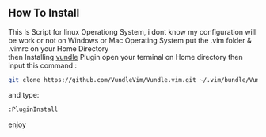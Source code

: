 ## How To Install
This Is Script for linux Operationg System, i dont know my configuration will be work or not on Windows or Mac Operating System
put the .vim folder & .vimrc on your Home Directory<br>
then Installing [vundle](https://github.com/VundleVim/Vundle.vim) Plugin
open your terminal on Home directory then input this command :
```sh
git clone https://github.com/VundleVim/Vundle.vim.git ~/.vim/bundle/Vundle.vim
```
and type:
```sh
:PluginInstall
```

enjoy

